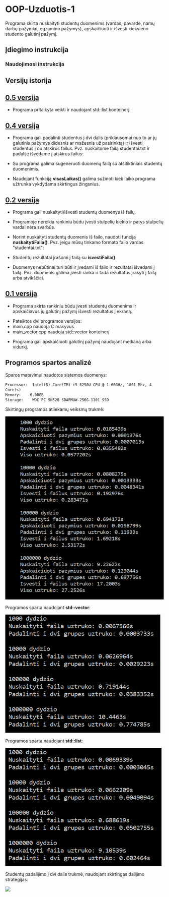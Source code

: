 # OOP-Uzduotis-1

Programa skirta nuskaityti studentų duomenims (vardas, pavardė, namų darbų pažymiai, egzamino pažymys), apskaičiuoti ir išvesti kiekvieno studento galutinį pažymį.

## Įdiegimo instrukcija


### Naudojimosi instrukcija




## Versijų istorija


## [0.5 versija](https://github.com/dovmar/OOP-Uzduotis-1/releases/tag/v0.5)

- Programa pritaikyta veikti ir naudojant std::list konteinerį.


## [0.4 versija](https://github.com/dovmar/OOP-Uzduotis-1/releases/tag/v0.4)

 
- Programa gali padalinti studentus į dvi dalis (priklausomai nuo to ar jų galutinis pažymys didesnis ar mažesnis už pasirinktą) ir išvesti studentus į du atskirus failus. Pvz. nuskaitome failą studentai.txt ir padaliję išvedame į atskirus failus:


- Su programa galima sugeneruoti duomenų failą su atsitiktiniais studentų duomenimis.


- Naudojant funkciją **visasLaikas()** galima sužinoti kiek laiko programa užtrunka vykdydama skirtingus žingsnius.


## [0.2 versija](https://github.com/dovmar/OOP-Uzduotis-1/releases/tag/v0.2)


- Programa gali nuskaityti/išvesti studentų duomenys iš failų.  

- Programoje nereikia rankiniu būdu įvesti stulpelių kiekio ir patys stulpelių vardai nėra svarbūs.

- Norint nuskaityti studentų duomenis iš failo, naudoti funciją **nuskaitytiFaila()**. Pvz. jeigu mūsų tinkamo formato failo vardas "studentai.txt":

- Studentų rezultatai įrašomi į failą su **isvestiFaila()**.

- Duomenys nebūtinai turi būti ir įvedami iš failo ir rezultatai išvedami į failą. Pvz. duomenis galima įvesti ranka ir tada rezultatus įrašyti į failą arba atvikščiai.


## [0.1 versija](https://github.com/dovmar/OOP-Uzduotis-1/releases/tag/v0.1)

- Programa skirta rankiniu būdu įvesti studentų duomenims ir apskaičiavus jų galutinį pažymį išvesti rezultatus į ekraną.

* Pateiktos dvi programos versijos:
 * main.cpp naudoja C masyvus
 * main_vector.cpp naudoja std::vector konteinerį

- Programa gali apskaičiuoti galutinį pažymį naudojant medianą arba vidurkį.



## Programos spartos analizė

Sparos matavimui naudotos sistemos duomenys:

```
Processor:	Intel(R) Core(TM) i5-8250U CPU @ 1.60GHz, 1801 Mhz, 4 Core(s)
Memory:    6.00GB
Storage:  	WDC PC SN520 SDAPMUW-256G-1101 SSD

```

Skirtingų programos atliekamų veiksmų trukmė:

![](programos_sparta.png)


Programos sparta naudojant **std::vector**:

![](vector_sparta.png)


Programos sparta naudojant **std::list**:

![](list_sparta.png)


Studentų padalijimo į dvi dalis trukmė, naudojant skirtingas dalijimo strategijas:

![](dalijimo_sparta.png)
